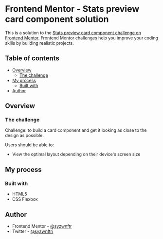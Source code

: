 # Frontend Mentor - Stats preview card component solution

This is a solution to the [Stats preview card component challenge on Frontend Mentor](https://www.frontendmentor.io/challenges/stats-preview-card-component-8JqbgoU62). Frontend Mentor challenges help you improve your coding skills by building realistic projects.

## Table of contents

- [Overview](#overview)
  - [The challenge](#the-challenge)
    <!-- - [Screenshot](#screenshot) -->
    <!-- - [Links](#links) -->
- [My process](#my-process)
  - [Built with](#built-with)
- [Author](#author)

## Overview

### The challenge

Challenge: to build a card component and get it looking as close to the design as possible.

Users should be able to:

- View the optimal layout depending on their device's screen size
<!--

### Screenshot -->

<!-- ### Links

- Live Site URL: -->

## My process

### Built with

- HTML5
- CSS Flexbox

## Author

- Frontend Mentor - [@syzwnftr](https://www.frontendmentor.io/profile/syzwnftr)
- Twitter - [@syzwnftri](https://www.twitter.com/syzwnftri)
